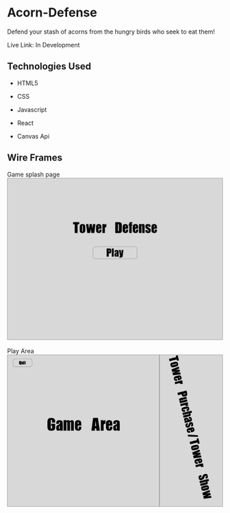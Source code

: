 # Acorn-Defense

Defend your stash of acorns from the hungry birds who seek to eat them!

Live Link: In Development


## Technologies Used

- HTML5

- CSS

- Javascript

- React

- Canvas Api

## Wire Frames

Game splash page
![Splash Page](/assets/wireframes/SplashPage.png)

Play Area
![Play Area](/assets/wireframes/Game.png)
